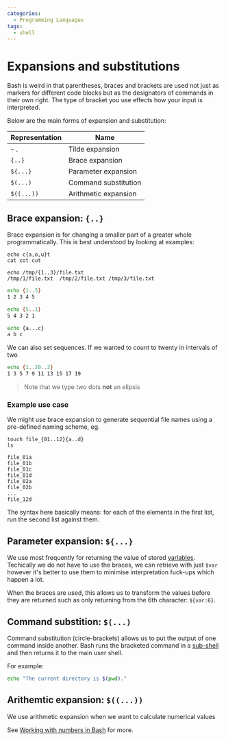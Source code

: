 ```yaml
---
categories:
  - Programming Languages
tags:
  - shell
---
```


# Expansions and substitutions

Bash is weird in that parentheses, braces and brackets are used not just as
markers for different code blocks but as the designators of commands in their
own right. The type of bracket you use effects how your input is interpreted.

Below are the main forms of expansion and substitution:

| Representation | Name                 |
| -------------- | -------------------- |
| `~` .          | Tilde expansion      |
| `{..}`         | Brace expansion      |
| `${...}`       | Parameter expansion  |
| `$(...)`       | Command substitution |
| `$((...))`     | Arithmetic expansion |

## Brace expansion: `{..}`

Brace expansion is for changing a smaller part of a greater whole
programmatically. This is best understood by looking at examples:

```
echo c{a,o,u}t
cat cot cut
```

```
echo /tmp/{1..3}/file.txt
/tmp/1/file.txt  /tmp/2/file.txt /tmp/3/file.txt
```

```bash
echo {1..5}
1 2 3 4 5

echo {5..1}
5 4 3 2 1

echo {a...c}
a b c
```

We can also set sequences. If we wanted to count to twenty in intervals of two

```bash
echo {1..20..2}
1 3 5 7 9 11 13 15 17 19
```

> Note that we type _two_ dots **not** an elipsis

### Example use case

We might use brace expansion to generate sequential file names using a
pre-defined naming scheme, eg.

```
touch file_{01..12}{a..d}
ls

file_01a
file_01b
file_01c
file_01d
file_02a
file_02b
...
file_12d
```

The syntax here basically means: for each of the elements in the first list, run
the second list against them.

## Parameter expansion: `${...}`

We use most frequently for returning the value of stored
[variables](Variables_and_data_types.md).
Techically we do not have to use the braces, we can retrieve with just `$var`
however it's better to use them to minimise interpretation fuck-ups which happen
a lot.

When the braces are used, this allows us to transform the values before they are
returned such as only returning from the 6th character: `${var:6}`.

## Command substition: `$(...)`

Command substitution (circle-brackets) allows us to put the output of one
command inside another. Bash runs the bracketed command in a
[sub-shell](Shell_sessions.md) and then returns it
to the main user shell.

For example:

```bash
echo "The current directory is $(pwd)."
```

## Arithemtic expansion: `$((...))`

We use arithmetic expansion when we want to calculate numerical values

See
[Working with numbers in Bash](Working_with_numbers_in_Bash.md)
for more.
